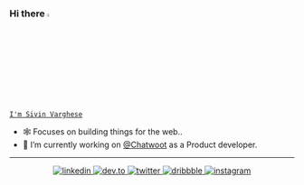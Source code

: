 ### Hi there <img src="https://c.tenor.com/SNL9_xhZl9oAAAAj/waving-hand-joypixels.gif" width="4%">
[`I'm Sivin Varghese`](https://www.sivin.me)

- 🕸 Focuses on building things for the web..
- 🔭 I’m currently working on [@Chatwoot](https://github.com/chatwoot/chatwoot) as a Product developer.
 
---
<p align="center">
<a href="https://www.linkedin.com/in/sivin-varghese-021a471a4/" target="_blank">
<img src=https://img.shields.io/badge/linkedin-%231E77B5.svg?&style=for-the-badge&logo=linkedin&logoColor=white alt=linkedin />
</a>
<a href="https://dev.to/iamsivin" target="_blank">
<img src=https://img.shields.io/badge/dev.to-%2308090A.svg?&style=for-the-badge&logo=dev.to&logoColor=white alt=dev.to />
</a>
<a href="https://twitter.com/sivin_varghese" target="_blank">
<img src=https://img.shields.io/badge/twitter-%2300acee.svg?&style=for-the-badge&logo=twitter&logoColor=white alt=twitter />
</a>
<a href="https://dribbble.com/sivin-git" target="_blank">
<img src=https://img.shields.io/badge/Dribbble-EA4C89?style=for-the-badge&logo=dribbble&logoColor=white alt=dribbble />
</a>
<a href="https://www.instagram.com/siv.__in/" target="_blank">
<img src=https://img.shields.io/badge/instagram-%23000000.svg?&style=for-the-badge&logo=instagram&logoColor=white alt=instagram />
</a>
<!-- 
